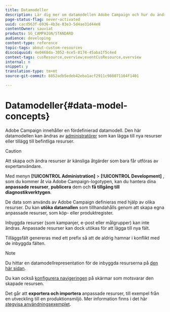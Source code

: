 ```yaml
---
title: Datamodeller
description: Lär dig mer om datamodellen Adobe Campaign och hur du ändrar den.
page-status-flag: never-activated
uuid: cacd563f-6936-4b3e-83e3-5d4ae31d44e8
contentOwner: sauviat
products: SG_CAMPAIGN/STANDARD
audience: developing
content-type: reference
topic-tags: about-custom-resources
discoiquuid: 4e0468da-3052-4ce5-8174-45aba1f5c4ed
context-tags: cusResource,overview;eventCusResource,overview
internal: n
snippet: y
translation-type: tm+mt
source-git-commit: 8852adb5edeb42eba1acf2911c988071104f1401

---
```



# Datamodeller{#data-model-concepts}

Adobe Campaign innehåller en fördefinierad datamodell. Den här datamodellen kan ändras av [administratörer](../../administration/using/users-management.md#functional-administrators) som kan lägga till nya resurser eller tillägg till befintliga resurser.

>[!CAUTION]
>
>Att skapa och ändra resurser är känsliga åtgärder som bara får utföras av expertanvändare.

Med menyn **[!UICONTROL Administration]** > **[!UICONTROL Development]** , som du kommer åt via Adobe Campaign-logotypen, kan du hantera dina **anpassade resurser**, **publicera** dem och **få tillgång till diagnostikverktygen**.

De data som används av Adobe Campaign definieras med hjälp av olika resurser. Du kan **utöka datamallen** som tillhandahålls genom att skapa egna anpassade resurser, som köp- eller produktregister.

Inbyggda resurser (som kampanjer, e-post eller målgrupper) kan inte ändras. Anpassade resurser kan dock utökas för att lägga till nya fält.

Tilläggsfält genereras med ett prefix så att de aldrig hamnar i konflikt med de inbyggda fälten.

>[!NOTE]
>
>Du hittar en datamodellrepresentation för de inbyggda resurserna på [den här sidan](../../developing/using/datamodel-introduction.md).

Du kan också [konfigurera navigeringen](configuring-the-screen-definition.md) på skärmar som motsvarar den skapade resursen.

Det går att **exportera och importera** anpassade resurser, till exempel från en utveckling till en produktionsmiljö. Mer information finns i det här [stegvisa användningsexemplet](../../automating/using/exporting-importing-custom-resources.md).
